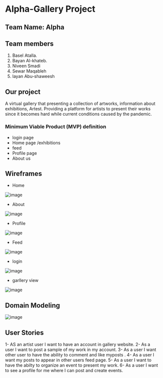 # Alpha-Gallery Project

## Team Name: Alpha

## Team members

1. Basel Atalla.
2. Bayan Al-khateb.
3. Niveen Smadi
4. Sewar Maqableh
5. layan Abu-shaweesh

## Our project

A virtual gallery that presenting a collection of artworks, information about exhibitions, Artest.
Providing a platform for artists to present their works since it becomes hard while current conditions caused by the pandemic.

### Minimum Viable Product (MVP) definition

- login page
- Home page /exhibitions
- feed
- Profile page
- About us

## Wireframes

- Home

![image](https://files.slack.com/files-pri/TNGRRLUMA-F02ASMJ1BFU/home.png)

- About

![image](https://files.slack.com/files-pri/TNGRRLUMA-F02APLPSAMT/about.png)

- Profile

![image](https://files.slack.com/files-pri/TNGRRLUMA-F02BA7M8MEV/profile.png)

- Feed

![image](https://files.slack.com/files-pri/TNGRRLUMA-F02B3QRAX7E/posts.png)

- login

![image](https://files.slack.com/files-pri/TNGRRLUMA-F02BM7X9Z7S/login.png)

- garllery view

![image](https://files.slack.com/files-pri/TNGRRLUMA-F02AQSCHTQW/gallery.png)



## Domain Modeling

![image](https://files.slack.com/files-pri/TNGRRLUMA-F02AXRKJ1NF/whiteboarding-niveen__6_.jpg)


## User Stories

1- AS an artist user I want to have an account in gallery website.
2- As a user I want to post a sample of my work in my account.
3- As a user I want other user to have the ability to   comment and like myposts .
4- As a user I want my posts to appear in other users feed page.
5- As a user I want to have the abilty to organize an event to present my work.
6- As a user I want to see a profile for me where I can post and create events.

